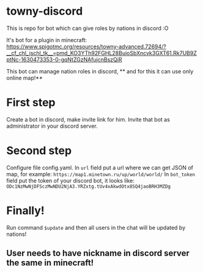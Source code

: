 # towny-discord
This is repo for bot which can give roles by nations in discord :O

It's bot for a plugin in minecraft: https://www.spigotmc.org/resources/towny-advanced.72694/?__cf_chl_jschl_tk__=pmd_KO3YTh92FGHL28BuioSbXncvk3GXT61.Rk7UB9ZptNc-1630473353-0-gqNtZGzNAfujcnBszQiR

This bot can manage nation roles in discord, ** and for this it can use only online map!**
<h1>First step</h1>
Create a bot in discord, make invite link for him. Invite that bot as administrator in your discord server.

<h1>Second step</h1>
Configure file config.yaml.
In <code>url</code> field put a url where we can get JSON of map, for example: <code>https://map1.minetown.ru/up/world/world/</code>
In <code>bot_token</code> field put the token of your discord bot, it looks like: <code>ODc1NzMwNjDFSczMwNDU2NjA3.YRZxtg.tUv4xAkwdOtx8SQ4jaoBRH3MZDg</code>

<h1>Finally!</h1>
Run command <code>$update</code> and then all users in the chat will be updated by nations!


<h2>User needs to have nickname in discord server the same in minecraft!</h2>
